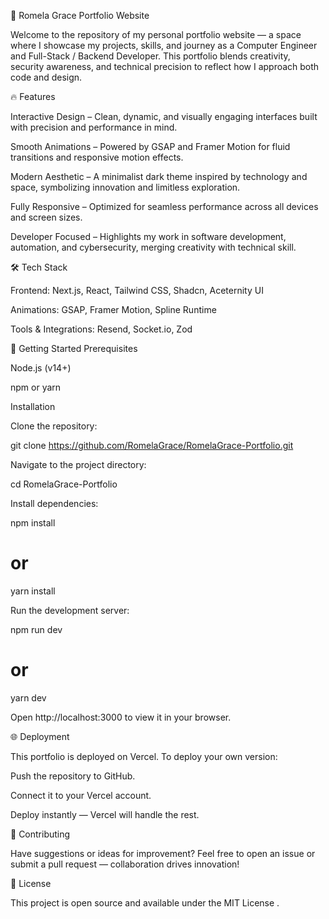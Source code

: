 🚀 Romela Grace Portfolio Website

Welcome to the repository of my personal portfolio website — a space where I showcase my projects, skills, and journey as a Computer Engineer and Full-Stack / Backend Developer. This portfolio blends creativity, security awareness, and technical precision to reflect how I approach both code and design.

🔥 Features

Interactive Design – Clean, dynamic, and visually engaging interfaces built with precision and performance in mind.

Smooth Animations – Powered by GSAP and Framer Motion for fluid transitions and responsive motion effects.

Modern Aesthetic – A minimalist dark theme inspired by technology and space, symbolizing innovation and limitless exploration.

Fully Responsive – Optimized for seamless performance across all devices and screen sizes.

Developer Focused – Highlights my work in software development, automation, and cybersecurity, merging creativity with technical skill.

🛠️ Tech Stack

Frontend: Next.js, React, Tailwind CSS, Shadcn, Aceternity UI

Animations: GSAP, Framer Motion, Spline Runtime

Tools & Integrations: Resend, Socket.io, Zod

🚀 Getting Started
Prerequisites

Node.js (v14+)

npm or yarn

Installation

Clone the repository:

git clone https://github.com/RomelaGrace/RomelaGrace-Portfolio.git


Navigate to the project directory:

cd RomelaGrace-Portfolio


Install dependencies:

npm install
# or
yarn install


Run the development server:

npm run dev
# or
yarn dev


Open http://localhost:3000
 to view it in your browser.

🌐 Deployment

This portfolio is deployed on Vercel.
To deploy your own version:

Push the repository to GitHub.

Connect it to your Vercel account.

Deploy instantly — Vercel will handle the rest.

🤝 Contributing

Have suggestions or ideas for improvement? Feel free to open an issue or submit a pull request — collaboration drives innovation!

📄 License

This project is open source and available under the MIT License
.